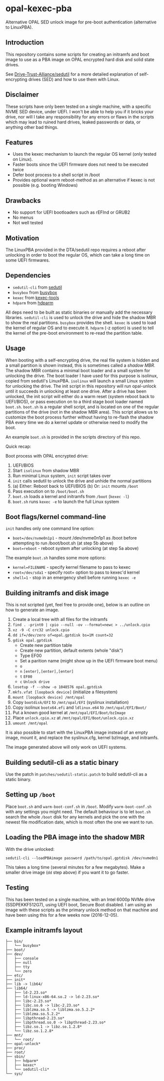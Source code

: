 opal-kexec-pba
==============

Alternative OPAL SED unlock image for pre-boot authentication (alternative to
LinuxPBA).

Introduction
------------

This repository contains some scripts for creating an initramfs and boot image
to use as a PBA image on OPAL encrypted hard disk and solid state drives.

See
[Drive-Trust-Alliance/sedutil](https://github.com/Drive-Trust-Alliance/sedutil)
for a more detailed explanation of self-encrypting drives (SED) and how to use
them with Linux.

Disclaimer
----------

These scripts have only been tested on a single machine, with a specific NVME
SED device, under UEFI. I won't be able to help you if it bricks your drive,
nor will I take any responsibility for any errors or flaws in the scripts which
may lead to ruined hard drives, leaked passwords or data, or anything other bad
things.

Features
--------

 - Uses the kexec mechanism to launch the regular OS kernel (only tested on
   Linux).
 - Faster boots since the UEFI firmware does not need to be executed twice
 - Defer boot process to a shell script in /boot
 - Provides optional warm reboot-method as an alternative if kexec is not
   possible (e.g. booting Windows)

Drawbacks
---------

 - No support for UEFI bootloaders such as rEFInd or GRUB2
 - No menus
 - Not well tested

Motivation
----------

The LinuxPBA provided in the DTA/sedutil repo requires a reboot after unlocking
in order to boot the regular OS, which can take a long time on some UEFI
firmwares.

Dependencies
------------

 - `sedutil-cli` from [sedutil](https://github.com/Drive-Trust-Alliance/sedutil)
 - `busybox` from [busybox](https://busybox.net)
 - `kexec` from [kexec-tools](https://kernel.org/pub/linux/utils/kernel/kexec/)
 - `hdparm` from [hdparm](https://sourceforge.net/projects/hdparm/)

All deps need to be built as static binaries or manually add the necessary
libraries.
`sedutil-cli` is used to unlock the drive and hide the shadow MBR to show the
real partitions.
`busybox` provides the shell.
`kexec` is used to load the kernel of regular OS and to execute it.
`hdparm` (-z option) is used to tell the kernel of the pre-boot environment to
re-read the partition table.

Usage
-----

When booting with a self-encrypting drive, the real file system is hidden and a
small partition is shown instead, this is sometimes called a _shadow MBR_.
The shadow MBR contains a minimal boot loader and a small system for unlocking
the drive. The boot loader I have used for this purpose is isolinux, copied
from sedutil's LinuxPBA. `isolinux` will launch a small Linux system for
unlocking the drive.
The init script in this repository will run opal-unlock until it succeeds in
unlocking at least one drive. After a drive has been unlocked, the init script
will either do a warm reset (system reboot back to UEFI/BIOS), or pass
execution on to a third stage boot loader named `boot.sh`.
`boot.sh` is a regular shell script, and is located on one of the regular
partitions of the drive (not in the shadow MBR area). This script allows us to
customize the boot process further without having to re-flash the shadow PBA
every time we do a kernel update or otherwise need to modify the boot.

An example `boot.sh` is provided in the scripts directory of this repo.

Quick recap:

Boot process with OPAL encrypted drive:

 1. UEFI/BIOS
 2. Start `isolinux` from shadow MBR
 3. Run minimal Linux system, `init` script takes over
 4. `init` calls sedutil to unlock the drive and unhide the normal partitions
 5. (a) Either: Reboot back to UEFI/BIOS
    (b) Or: `init` mounts `/boot`
 6. Pass execution on to `/boot/boot.sh`
 7. `boot.sh` loads a kernel and initramfs from `/boot` (`kexec -l`)
 8. `boot.sh` runs `kexec -e` to launch the full Linux system

Boot flags/kernel command-line
------------------------------

`init` handles only one command line option:

 - `boot=/dev/nvme0n1p1` - mount /dev/nvme0n1p1 as /boot before attempting to
   run /boot/boot.sh (at step 5b above)
 - `boot=reboot` - reboot system after unlocking (at step 5a above)

The example `boot.sh` handles some more options:

 - `kernel=FILENAME` - specify kernel filename to pass to kexec
 - `root=/dev/sda1` - specify root= option to pass to kexec'd kernel
 - `shell=1` - stop in an emergency shell before running `kexec -e`


Building initramfs and disk image
---------------------------------

This is not scripted (yet, feel free to provide one), below is an outline on how
to generate an image.

1. Create a local tree with all files for the initramfs
2. `find . -print0 | cpio --null -ov --format=newc > ../unlock.cpio`
3. `xz -9 -C crc32 unlock.cpio`
4. `dd if=/dev/zero of=opal.gptdisk bs=1M count=32`
5. `gdisk opal.gptdisk`
    - Create new partition table
    - Create new partition, default extents (whole "disk")
    - Type EF00
    - Set a parition name (might show up in the UEFI firmware boot menu)
    - `o`
    - `n` `[enter],[enter],[enter]`
    - `t` `EF00`
    - `c` `Unlock drive`
6. `losetup -f --show -o 1048576 opal.gptdisk`
7. `mkfs.vfat [loopback device]` (initialize a filesystem)
8. `mount [loopback device] /mnt/opal`
9. Copy `bootdisk/EFI` to `/mnt/opal/EFI` (syslinux installation)
10. Copy isolinux `bootx64.efi` and `ldlinux.e64` to `/mnt/opal/EFI/Boot/`
11. Put a known good kernel at `/mnt/opal/EFI/Boot/bzImage`
12. Place `unlock.cpio.xz` at `/mnt/opal/EFI/Boot/unlock.cpio.xz`
13. `umount /mnt/opal`

It is also possible to start with the LinuxPBA image instead of an empty image,
mount it, and replace the syslinux.cfg, kernel bzImage, and initramfs.

The image generated above will only work on UEFI systems.

Building sedutil-cli as a static binary
---------------------------------------

Use the patch in `patches/sedutil-static.patch` to build sedutil-cli as a static
binary.

Setting up `/boot`
------------------

Place `boot.sh` and `warm-boot-conf.sh` in `/boot`. Modify `warm-boot-conf.sh`
with any settings you might need. The default behaviour is to let `boot.sh`
search the whole `/boot` disk for any kernels and pick the one with the newest
file modification date, which is most often the one we want to run.

Loading the PBA image into the shadow MBR
-----------------------------------------

With the drive unlocked:

    sedutil-cli --loadPBAimage password /path/to/opal.gptdisk /dev/nvme0n1

This takes a long time (several minutes for a few megabytes). Make a smaller
drive image (`dd` step above) if you want it to go faster.

Testing
-------
This has been tested on a single machine, with an Intel 6000p NVMe drive
(SSDPEKKF512G7), using UEFI boot, Secure Boot disabled.
I am using an image with these scripts as the primary unlock method on that
machine and have been using this for a few weeks now (2016-12-05).

Example initramfs layout
------------------------

    ├── bin/
    │   └── busybox*
    ├── boot/
    ├── dev/
    │   ├── console
    │   ├── null
    │   ├── tty
    │   └── zero
    ├── etc/
    ├── init*
    ├── lib -> lib64/
    ├── lib64/
    │   ├── ld-2.23.so*
    │   ├── ld-linux-x86-64.so.2 -> ld-2.23.so*
    │   ├── libc-2.23.so*
    │   ├── libc.so.6 -> libc-2.23.so*
    │   ├── liblzma.so.5 -> liblzma.so.5.2.2*
    │   ├── liblzma.so.5.2.2*
    │   ├── libpthread-2.23.so*
    │   ├── libpthread.so.0 -> libpthread-2.23.so*
    │   ├── libz.so.1 -> libz.so.1.2.8*
    │   └── libz.so.1.2.8*
    ├── mnt/
    │   └── root/
    ├── opal-unlock*
    ├── proc/
    ├── root/
    ├── sbin/
    │   ├── hdparm*
    │   ├── kexec*
    │   └── sedutil-cli*
    └── sys/
